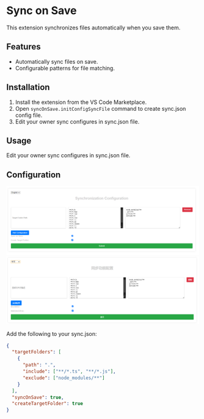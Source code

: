 # Sync on Save

This extension synchronizes files automatically when you save them.

## Features

- Automatically sync files on save.
- Configurable patterns for file matching.

## Installation

1. Install the extension from the VS Code Marketplace.
2. Open `syncOnSave.initConfigSyncFile` command to create sync.json config file.
3. Edit your owner sync configures in sync.json file.

## Usage

Edit your owner sync configures in sync.json file.

## Configuration
![示例图片](./resources/config_en.png)
![示例图片](./resources/config_cn.png)

Add the following to your sync.json:

```json
{
  "targetFolders": [
    {
      "path": ".",
      "include": ["**/*.ts", "**/*.js"],
      "exclude": ["node_modules/**"]
    }
  ],
  "syncOnSave": true,
  "createTargetFolder": true
}